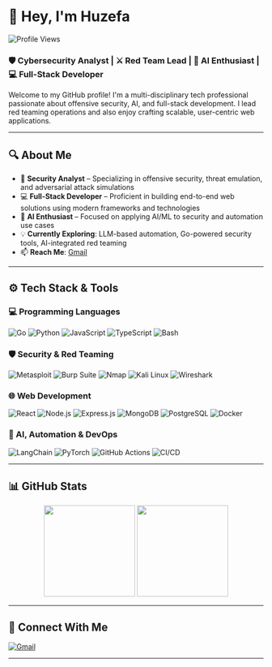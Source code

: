 # 👋 Hey, I'm Huzefa
![Profile Views](https://komarev.com/ghpvc/?username=Huzefa1122&color=blue)
### 🛡️ Cybersecurity Analyst | ⚔️ Red Team Lead | 🤖 AI Enthusiast | 💻 Full-Stack Developer

Welcome to my GitHub profile! I'm a multi-disciplinary tech professional passionate about offensive security, AI, and full-stack development. I lead red teaming operations and also enjoy crafting scalable, user-centric web applications.

---

## 🔍 About Me

- 🔐 **Security Analyst** – Specializing in offensive security, threat emulation, and adversarial attack simulations
- 💻 **Full-Stack Developer** – Proficient in building end-to-end web solutions using modern frameworks and technologies
- 🤖 **AI Enthusiast** – Focused on applying AI/ML to security and automation use cases
- 💡 **Currently Exploring**: LLM-based automation, Go-powered security tools, AI-integrated red teaming
- 📫 **Reach Me**: [Gmail](mailto:101study.man101@gmail.com)

---

## ⚙️ Tech Stack & Tools

### 💻 Programming Languages
![Go](https://img.shields.io/badge/-Go-blue?style=flat-square&logo=go)
![Python](https://img.shields.io/badge/-Python-black?style=flat-square&logo=python)
![JavaScript](https://img.shields.io/badge/-JavaScript-yellow?style=flat-square&logo=javascript)
![TypeScript](https://img.shields.io/badge/-TypeScript-blue?style=flat-square&logo=typescript)
![Bash](https://img.shields.io/badge/-Bash-black?style=flat-square&logo=gnu-bash)

### 🛡️ Security & Red Teaming
![Metasploit](https://img.shields.io/badge/-Metasploit-500000?style=flat-square)
![Burp Suite](https://img.shields.io/badge/-Burp_Suite-orange?style=flat-square)
![Nmap](https://img.shields.io/badge/-Nmap-black?style=flat-square)
![Kali Linux](https://img.shields.io/badge/-Kali_Linux-black?style=flat-square&logo=kali-linux)
![Wireshark](https://img.shields.io/badge/-Wireshark-2c3e50?style=flat-square&logo=wireshark)

### 🌐 Web Development
![React](https://img.shields.io/badge/-React-black?style=flat-square&logo=react)
![Node.js](https://img.shields.io/badge/-Node.js-green?style=flat-square&logo=node.js)
![Express.js](https://img.shields.io/badge/-Express-black?style=flat-square&logo=express)
![MongoDB](https://img.shields.io/badge/-MongoDB-green?style=flat-square&logo=mongodb)
![PostgreSQL](https://img.shields.io/badge/-PostgreSQL-blue?style=flat-square&logo=postgresql)
![Docker](https://img.shields.io/badge/-Docker-blue?style=flat-square&logo=docker)

### 🧠 AI, Automation & DevOps
![LangChain](https://img.shields.io/badge/-LangChain-gray?style=flat-square)
![PyTorch](https://img.shields.io/badge/-PyTorch-red?style=flat-square&logo=pytorch)
![GitHub Actions](https://img.shields.io/badge/-GitHub_Actions-black?style=flat-square&logo=github-actions)
![CI/CD](https://img.shields.io/badge/-CI/CD-blue?style=flat-square&logo=github)

---

## 📊 GitHub Stats

<p align="center">
  <img src="https://github-readme-stats.vercel.app/api?username=Huzefa1122&show_icons=true&theme=tokyonight&count_private=true" height="180"/>
  <img src="https://github-readme-stats.vercel.app/api/top-langs/?username=Huzefa1122&layout=compact&theme=tokyonight" height="180"/>
</p>

---




## 🔗 Connect With Me

[![Gmail](https://img.shields.io/badge/-Email-D14836?style=flat-square&logo=gmail&logoColor=white)](mailto:101study.man101@gmail.com)

---




